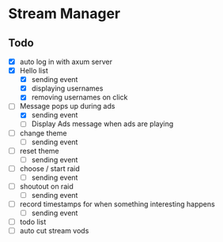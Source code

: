# Stream Manager

## Todo

- [x] auto log in with axum server
- [x] Hello list
  - [x] sending event
  - [x] displaying usernames
  - [x] removing usernames on click
- [ ] Message pops up during ads
  - [x] sending event
  - [ ] Display Ads message when ads are playing
- [ ] change theme
  - [ ] sending event
- [ ] reset theme
  - [ ] sending event
- [ ] choose / start raid
  - [ ] sending event
- [ ] shoutout on raid
  - [ ] sending event
- [ ] record timestamps for when something interesting happens
  - [ ] sending event
- [ ] todo list
- [ ] auto cut stream vods
